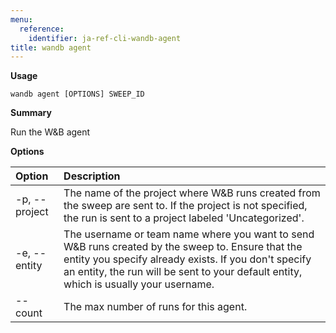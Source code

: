 ```yaml
---
menu:
  reference:
    identifier: ja-ref-cli-wandb-agent
title: wandb agent
---
```


**Usage**

`wandb agent [OPTIONS] SWEEP_ID`

**Summary**

Run the W&B agent


**Options**

| **Option** | **Description** |
| :--- | :--- |
| -p, --project | The name of the project where W&B runs created from the   sweep are sent to. If the project is not specified, the run is sent to a project labeled 'Uncategorized'. |
| -e, --entity | The username or team name where you want to send W&B   runs created by the sweep to. Ensure that the entity you specify already exists. If you don't specify an entity,   the run will be sent to your default entity, which is usually your username. |
| --count | The max number of runs for this agent. |